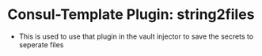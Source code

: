 # Consul-Template Plugin: string2files

- This is used to use that plugin in the vault injector to save the secrets to seperate files

